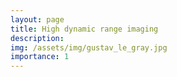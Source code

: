 ```yaml
---
layout: page
title: High dynamic range imaging
description: 
img: /assets/img/gustav_le_gray.jpg
importance: 1
---
```


